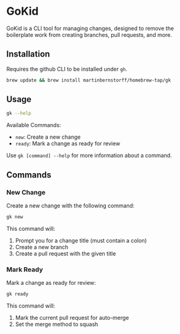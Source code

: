 # GoKid

GoKid is a CLI tool for managing changes, designed to remove the boilerplate work from creating branches, pull requests, and more.

## Installation
Requires the github CLI to be installed under `gh`.

```bash
brew update && brew install martinbernstorff/homebrew-tap/gk
```

## Usage

```bash
gk --help
```

Available Commands:
- `new`: Create a new change
- `ready`: Mark a change as ready for review

Use `gk [command] --help` for more information about a command.

## Commands

### New Change

Create a new change with the following command:

```bash
gk new
```

This command will:
1. Prompt you for a change title (must contain a colon)
2. Create a new branch
3. Create a pull request with the given title

### Mark Ready

Mark a change as ready for review:

```bash
gk ready
```

This command will:
1. Mark the current pull request for auto-merge
2. Set the merge method to squash